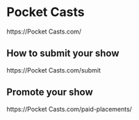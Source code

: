 # Pocket Casts
https://Pocket Casts.com/

## How to submit your show
https://Pocket Casts.com/submit

## Promote your show
https://Pocket Casts.com/paid-placements/
